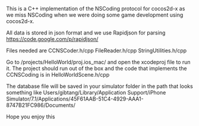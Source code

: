This is a C++ implementation of the NSCoding protocol for cocos2d-x as we miss NSCoding when we were doing some game development using cocos2d-x.

All data is stored in json format and we use Rapidjson for parsing 
https://code.google.com/p/rapidjson/

Files needed are
CCNSCoder.h/cpp
FileReader.h/cpp
StringUtilities.h/cpp

Go to /projects/HelloWorld/proj.ios_mac/ and open the xcodeproj file to run it. The project should run out of the box and the code that implements the CCNSCoding is in HelloWorldScene.h/cpp

The database file will be saved in your simulator folder in the path that looks something like
Users/gibtang/Library/Application Support/iPhone Simulator/7.1/Applications/45F61AAB-51C4-4929-AAA1-8747B21FC986/Documents/

Hope you enjoy this


